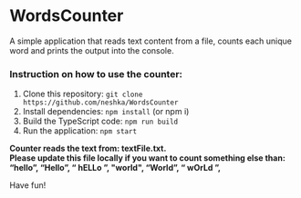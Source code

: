 # WordsCounter

A simple application that reads text content from a file,
counts each unique word and prints the output into the console.

### Instruction on how to use the counter:

1. Clone this repository:
   `git clone https://github.com/neshka/WordsCounter`
2. Install dependencies:
   `npm install` (or npm i)
3. Build the TypeScript code:
   `npm run build`
4. Run the application:
   `npm start`

**Counter reads the text from: textFile.txt.  
Please update this file locally if you want to count something else than:  
“hello”, “Hello”, “ hELLo ”, "world", “World”, “ wOrLd ”,**

Have fun!
